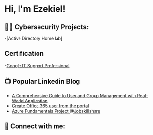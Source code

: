 <h1>Hi, I'm Ezekiel!

<h2>👨‍💻 Cybersecurity Projects:</h2>

 -[Active Directory Home lab]

<h2>Certification</h2>

-[Google IT Support Professional](https://www.coursera.org/account/accomplishments/professional-cert/MZJNMWGL4E97)

<h2>📺 Popular Linkedin Blog</h2>

- [A Comprehensive Guide to User and Group Management with Real-World Application](https://www.linkedin.com/pulse/mastering-active-directory-comprehensive-guide-user-group-libara-sbpqe%3FtrackingId=wVlIVk1iR8aZ8y1%252FHel8zw%253D%253D/?trackingId=wVlIVk1iR8aZ8y1%2FHel8zw%3D%3D)
- [Create Office 365 user from the portal](https://www.linkedin.com/pulse/create-office-365-user-from-portal-ezekiel-libara-ybsse%3FtrackingId=hc1Ds5pHSGG10OFPLahRwQ%253D%253D/?trackingId=hc1Ds5pHSGG10OFPLahRwQ%3D%3D)
- [Azure Fundamentals Project @Jobskillshare](https://www.linkedin.com/pulse/azure-fundamentals-project-jobskillshare-ezekiel-libara-jm1kf%3FtrackingId=sSF33fOcu6jWOL%252FSk6hF7Q%253D%253D/?trackingId=sSF33fOcu6jWOL%2FSk6hF7Q%3D%3D)

<h2> 🤳 Connect with me:</h2>


[linkedin]: https://www.linkedin.com/in/ezekiellibara1982

<!--
**zekiellibara1982/zekiellibara1982** is a ✨ _special_ ✨ repository because its `README.md` (this file) appears on your GitHub profile.

Here are some ideas to get you started:

- 🔭 I’m currently working on ...
- 🌱 I’m currently learning ...
- 👯 I’m looking to collaborate on ...
- 🤔 I’m looking for help with ...
- 💬 Ask me about ...
- 📫 How to reach me: ...
- 😄 Pronouns: ...
- ⚡ Fun fact: ...
-->

<!--
**zekiellibara1982/Zekiellibara1982** is a ✨ _special_ ✨ repository because its `README.md` (this file) appears on your GitHub profile.

Here are some ideas to get you started:

- 🔭 I’m currently working on ...
- 🌱 I’m currently learning ...
- 👯 I’m looking to collaborate on ...
- 🤔 I’m looking for help with ...
- 💬 Ask me about ...
- 📫 How to reach me: ...
- 😄 Pronouns: ...
- ⚡ Fun fact: ...
-->
